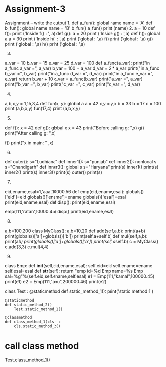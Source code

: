 # Assignment-3
Assignment – write the output
1.
def a_fun():
 	global name
 name = 'A'
def b_fun():
 	global name
 	name = 'B'
b_fun()
a_fun()
print (name)
2.
a = 10
def f():
 	print ('Inside f() : ', a)
def g(): 
 	a = 20
 	print ('Inside g() : ',a)
def h(): 
 	global a
 	a = 30
 	print ('Inside h() : ',a)
print ('global : ',a)
f()
print ('global : ',a)
g()
print ('global : ',a)
h()
print ('global : ',a)

3.
a_var = 10
b_var = 15
e_var = 25
d_var = 100
def a_func(a_var):
 	print("in a_func a_var =", a_var)
 	b_var = 100 + a_var
 	d_var = 2 * a_var
 	print("in a_func b_var =", b_var)
 	print("in a_func d_var =", d_var)
 	print("in a_func e_var =", e_var)
 return b_var + 10
c_var = a_func(b_var)
print("a_var =", a_var)
print("b_var =", b_var)
print("c_var =", c_var)
print("d_var =", d_var)

4.
a,b,x,y = 1,15,3,4
def fun(x, y):
 	global a
 	a = 42
 	x,y = y,x
 	b = 33
 	b = 17
 	c = 100
 	print (a,b,x,y)
fun(17,4)
print (a,b,x,y)

5.
def f():
 x = 42
 	def g():
 		global x
 		x = 43
 	print("Before calling g: ",x)
 	g()
 	print("After calling g: ",x)
 
f()
print("x in main: " ,x)

6.
def outer():
s="Ludhiana" 
def inner1():
s="punjab"
def inner2():
nonlocal s
s="Chandigarh"
def inner3():
global s
s="Haryana"
print(s) 
inner1() 
print(s) 
inner2()
print(s) 
inner3()
print(s) 
outer()
print(s)

7.
eid,ename,esal=1,'aaa',10000.56
def emp(eid,ename,esal):
 	globals()['eid']=eid
 	globals()['ename']=ename
 	globals()['esal']=esal
print(eid,ename,esal)
def disp():
 	print(eid,ename,esal)
 
emp(111,'ratan',10000.45)
disp()
print(eid,ename,esal)

8.
a,b=100,200
class MyClass():
a,b=10,20
def add(self,a,b):
print(a+b)
print(globals()['a']+globals()['b'])
print(self.a+self.b)
def mul(self,a,b):
print(a*b)
print(globals()['a']+globals()['b'])
print(self.a*self.b)
c = MyClass()
c.add(3,3)
c.mul(4,4)

9.
class Emp:
 	def __init__(self,eid,ename,esal):
 		self.eid=eid
 self.ename=ename
 		self.esal=esal
 	def __str__(self):
 		return "emp id=%d Emp name=%s Emp sal=%g"%(self.eid,self.ename,self.esal)
e1 = Emp(111,"kamal",100000.45)
print(e1)
e2 = Emp(111,"anu",200000.46)
print(e2)




class Test :
    @staticmethod
    def static_method_1():
        print('static method 1')

    @staticmethod
    def static_method_2() :
        Test.static_method_1()

    @classmethod
    def class_method_1(cls) :
        cls.static_method_2()

# call class method
Test.class_method_1()
